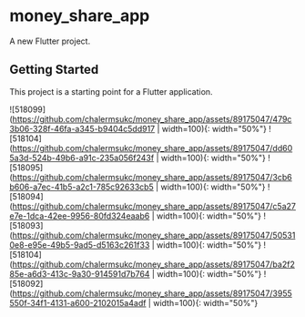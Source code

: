 # money_share_app

A new Flutter project.

## Getting Started

This project is a starting point for a Flutter application.

![518099](https://github.com/chalermsukc/money_share_app/assets/89175047/479c3b06-328f-46fa-a345-b9404c5dd917 | width=100){: width="50%"}
![518104](https://github.com/chalermsukc/money_share_app/assets/89175047/dd605a3d-524b-49b6-a91c-235a056f243f | width=100){: width="50%"}
![518095](https://github.com/chalermsukc/money_share_app/assets/89175047/3cb6b606-a7ec-41b5-a2c1-785c92633cb5 | width=100){: width="50%"}
![518094](https://github.com/chalermsukc/money_share_app/assets/89175047/c5a27e7e-1dca-42ee-9956-80fd324eaab6 | width=100){: width="50%"}
![518093](https://github.com/chalermsukc/money_share_app/assets/89175047/505310e8-e95e-49b5-9ad5-d5163c261f33 | width=100){: width="50%"}
![518104](https://github.com/chalermsukc/money_share_app/assets/89175047/ba2f285e-a6d3-413c-9a30-914591d7b764 | width=100){: width="50%"}
![518092](https://github.com/chalermsukc/money_share_app/assets/89175047/3955550f-34f1-4131-a600-2102015a4adf | width=100){: width="50%"}
